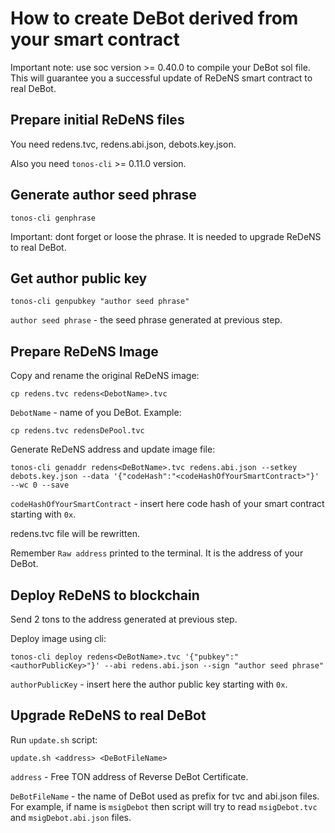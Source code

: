 # How to create DeBot derived from your smart contract

Important note: use soc version >= 0.40.0 to compile your DeBot sol file.
This will guarantee you a successful update of ReDeNS smart contract to real DeBot.
## Prepare initial ReDeNS files

You need redens.tvc, redens.abi.json, debots.key.json.

Also you need `tonos-cli` >= 0.11.0 version.

## Generate author seed phrase

    tonos-cli genphrase

Important: dont forget or loose the phrase. It is needed to upgrade ReDeNS to real DeBot.

## Get author public key

    tonos-cli genpubkey "author seed phrase"

`author seed phrase` - the seed phrase generated at previous step.

## Prepare ReDeNS Image

Copy and rename the original ReDeNS image:

    cp redens.tvc redens<DebotName>.tvc

`DebotName` - name of you DeBot. Example:

    cp redens.tvc redensDePool.tvc

Generate ReDeNS address and update image file:

    tonos-cli genaddr redens<DeBotName>.tvc redens.abi.json --setkey debots.key.json --data '{"codeHash":"<codeHashOfYourSmartContract>"}' --wc 0 --save

`codeHashOfYourSmartContract` - insert here code hash of your smart contract starting with `0x`.

redens<DeBotName>.tvc file will be rewritten.

Remember `Raw address` printed to the terminal. It is the address of your DeBot.

## Deploy ReDeNS to blockchain

Send 2 tons to the address generated at previous step.

Deploy image using cli:

    tonos-cli deploy redens<DeBotName>.tvc '{"pubkey":"<authorPublicKey>"}' --abi redens.abi.json --sign "author seed phrase"

`authorPublicKey` - insert here the author public key starting with `0x`.

## Upgrade ReDeNS to real DeBot

Run `update.sh` script:

    update.sh <address> <DeBotFileName>

`address` - Free TON address of Reverse DeBot Certificate.

`DeBotFileName` - the name of DeBot used as prefix for tvc and abi.json files. For example, if name is `msigDebot` then script will try to read `msigDebot.tvc` and `msigDebot.abi.json` files.

